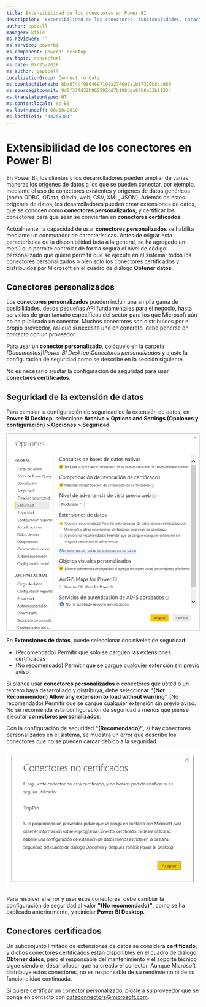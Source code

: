 ```yaml
---
title: Extensibilidad de los conectores en Power BI
description: 'Extensibilidad de los conectores: funcionalidades, características, configuración de seguridad y conectores certificados'
author: cpopell
manager: kfile
ms.reviewer: ''
ms.service: powerbi
ms.component: powerbi-desktop
ms.topic: conceptual
ms.date: 07/25/2018
ms.author: gepopell
LocalizationGroup: Connect to data
ms.openlocfilehash: bba674df9864697199a274698a1b17320b8ccd80
ms.sourcegitcommit: 9d6f37fd32b965592bd7b108dea87b8e53b11334
ms.translationtype: HT
ms.contentlocale: es-ES
ms.lasthandoff: 08/18/2018
ms.locfileid: "40256301"
---
```

# <a name="connector-extensibility-in-power-bi"></a>Extensibilidad de los conectores en Power BI

En Power BI, los clientes y los desarrolladores pueden ampliar de varias maneras los orígenes de datos a los que se pueden conectar, por ejemplo, mediante el uso de conectores existentes y orígenes de datos genéricos (como ODBC, OData, Oledb, web, CSV, XML, JSON). Además de estos orígenes de datos, los desarrolladores pueden crear extensiones de datos, que se conocen como **conectores personalizados**, y certificar los conectores para que sean se conviertan en **conectores certificados**.

Actualmente, la capacidad de usar **conectores personalizados** se habilita mediante un conmutador de características. Antes de migrar esta característica de la disponibilidad beta a la general, se ha agregado un menú que permite controlar de forma segura el nivel de código personalizado que quiere permitir que se ejecute en el sistema: todos los conectores personalizados o bien solo los conectores certificados y distribuidos por Microsoft en el cuadro de diálogo **Obtener datos**.

## <a name="custom-connectors"></a>Conectores personalizados

Los **conectores personalizados** pueden incluir una amplia gama de posibilidades, desde pequeñas API fundamentales para el negocio, hasta servicios de gran tamaño específicos del sector para los que Microsoft aún no ha publicado un conector. Muchos conectores son distribuidos por el propio proveedor, así que si necesita uno en concreto, debe ponerse en contacto con un proveedor.

Para usar un **conector personalizado**, colóquelo en la carpeta *\[Documentos]\\Power BI Desktop\\Conectores personalizados* y ajuste la configuración de seguridad como se describe en la sección siguiente.

No es necesario ajustar la configuración de seguridad para usar **conectores certificados**.

## <a name="data-extension-security"></a>Seguridad de la extensión de datos

Para cambiar la configuración de seguridad de la extensión de datos, en **Power BI Desktop**, seleccione **Archivo > Options and Settings (Opciones y configuración) > Opciones > Seguridad**.

![Controle si quiere poder cargar los conectores personalizados con las opciones de seguridad de la extensión de datos](media/desktop-connector-extensibility/data-extension-security-1.png)

En **Extensiones de datos**, puede seleccionar dos niveles de seguridad:

* (Recomendado) Permitir que solo se carguen las extensiones certificadas
* (No recomendado) Permitir que se cargue cualquier extensión sin previo aviso

Si planea usar **conectores personalizados** o conectores que usted o un tercero haya desarrollado y distribuya, debe seleccionar **"(Not Recommended) Allow any extension to load without warning"** (No recomendado) Permitir que se cargue cualquier extensión sin previo aviso. No se recomienda esta configuración de seguridad a menos que piense ejecutar **conectores personalizados**.

Con la configuración de seguridad **"(Recomendado)"**, si hay conectores personalizados en el sistema, se muestra un error que describe los conectores que no se pueden cargar debido a la seguridad.

![Un cuadro de diálogo describirá los conectores personalizados que no se pueden cargar debido a la configuración de seguridad, en este caso TripPin](media/desktop-connector-extensibility/data-extension-security-2.png)

Para resolver el error y usar esos conectores, debe cambiar la configuración de seguridad al valor **"(No recomendado)"**, como se ha explicado anteriormente, y reiniciar **Power BI Desktop**.

## <a name="certified-connectors"></a>Conectores certificados

Un subconjunto limitado de extensiones de datos se considera **certificado**, y dichos conectores certificados están disponibles en el cuadro de diálogo **Obtener datos**, pero el responsable del mantenimiento y el soporte técnico sigue siendo el desarrollador que ha creado el conector. Aunque Microsoft distribuye estos conectores, no es responsable de su rendimiento ni de su funcionalidad continuada.

Si quiere certificar un conector personalizado, pídale a su proveedor que se ponga en contacto con dataconnectors@microsoft.com.
